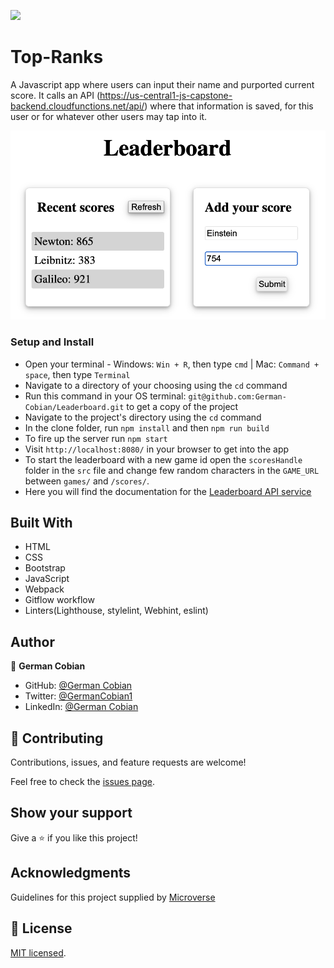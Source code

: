 ![](https://img.shields.io/badge/Microverse-blueviolet)

# Top-Ranks

A Javascript app where users can input their name and purported current score. It calls an API (https://us-central1-js-capstone-backend.cloudfunctions.net/api/) where that information is saved, for this user or for whatever other users may tap into it. 

![Top Ranks](/src/assets/Top-ranks.png?raw=true "Top Ranks")


### Setup and Install

* Open your terminal - Windows: `Win + R`, then type `cmd` | Mac: `Command + space`, then type `Terminal`
* Navigate to a directory of your choosing using the `cd` command
* Run this command in your OS terminal: `git@github.com:German-Cobian/Leaderboard.git` to get a copy of the project
* Navigate to the project's directory using the `cd` command
* In the clone folder, run `npm install` and then `npm run build`
* To fire up the server run `npm start`
* Visit `http://localhost:8080/` in your browser to get into the app
* To start the leaderboard with a new game id open the `scoresHandle` folder in the `src` file and change few random characters in the `GAME_URL` between `games/` and `/scores/`.
* Here you will find the documentation for the [Leaderboard API service](https://www.notion.so/Leaderboard-API-service-24c0c3c116974ac49488d4eb0267ade3)

## Built With

* HTML
* CSS
* Bootstrap
* JavaScript
* Webpack
* Gitflow workflow
* Linters(Lighthouse, stylelint, Webhint, eslint)


## Author

👤 **German Cobian**
* GitHub: [@German Cobian](https://github.com/German-Cobian)
* Twitter: [@GermanCobian1](https://twitter.com/GermanCobian1)
* LinkedIn: [@German Cobian](https://www.linkedin.com/in/german-cobian/)


## 🤝 Contributing

Contributions, issues, and feature requests are welcome!

Feel free to check the [issues page](https://github.com/German-Cobian/Top-Ranks/issues).


## Show your support

Give a ⭐️ if you like this project!


## Acknowledgments

Guidelines for this project supplied by [Microverse](https://github.com/microverseinc/curriculum-javascript/tree/main/leaderboard)


## 📝 License

[MIT licensed](https://github.com/German-Cobian/Top-Ranks/blob/main/LICENSE).
